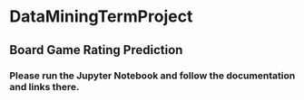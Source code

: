 # DataMiningTermProject
## Board Game Rating Prediction
### Please run the Jupyter Notebook and follow the documentation and links there.

